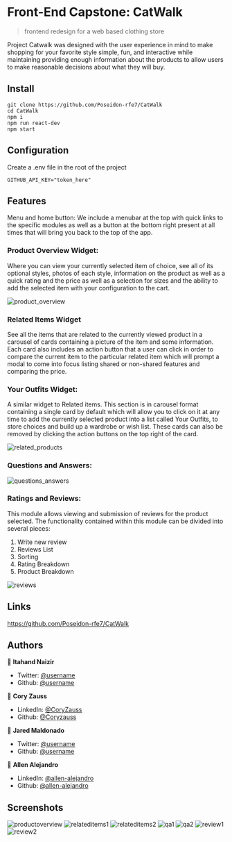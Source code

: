 # Front-End Capstone: CatWalk

> frontend redesign for a web based clothing store

Project Catwalk was designed with the user experience in mind to make shopping for your favorite style simple, fun, and interactive while maintaining providing enough information about the products to allow users to make reasonable decisions about what they will buy.

## Install

```shell
git clone https://github.com/Poseidon-rfe7/CatWalk
cd CatWalk
npm i
npm run react-dev
npm start
```

## Configuration

Create a .env file in the root of the project

```shell
GITHUB_API_KEY="token_here"
```

## Features

Menu and home button: We include a menubar at the top with quick links to the specific modules as well as a button at the bottom right present at all times that will bring you back to the top of the app.

### Product Overview Widget:

Where you can view your currently selected item of choice, see all of its optional styles, photos of each style, information on the product as well as a quick rating and the price as well as a selection for sizes and the ability to add the selected item with your configuration to the cart.

![product_overview](https://user-images.githubusercontent.com/86323698/148654546-a46c9a53-4237-49a9-bbdc-feb6f3382aa8.gif)

### Related Items Widget

See all the items that are related to the currently viewed product in a carousel of cards containing a picture of the item and some information. Each card also includes an action button that a user can click in order to compare the current item to the particular related item which will prompt a modal to come into focus listing shared or non-shared features and comparing the price.

### Your Outfits Widget:

A similar widget to Related items. This section is in carousel format containing a single card by default which will allow you to click on it at any time to add the currently selected product into a list called Your Outfits, to store choices and build up a wardrobe or wish list. These cards can also be removed by clicking the action buttons on the top right of the card.

![related_products](https://user-images.githubusercontent.com/86323698/148654571-64fcfbc3-cece-482c-9ce5-577ce61386aa.gif)

### Questions and Answers:

![questions_answers](https://user-images.githubusercontent.com/86323698/148654591-e228e16f-abf5-4a4f-9952-be05c29aad66.gif)

### Ratings and Reviews:

This module allows viewing and submission of reviews for the product selected. The functionality contained within this module can be divided into several pieces:

1. Write new review
2. Reviews List
3. Sorting
4. Rating Breakdown
5. Product Breakdown

![reviews](https://user-images.githubusercontent.com/86323698/148654604-4c303e29-4775-4ef1-b77c-4d7b6398e506.gif)

## Links

https://github.com/Poseidon-rfe7/CatWalk

## Authors

👤 **Itahand Naizir**

- Twitter: [@username](https://twitter.com/username)
- Github: [@username](https://github.com/username)

👤 **Cory Zauss**

- LinkedIn: [@CoryZauss](https://www.linkedin.com/in/cory-zauss-98243b21a/)
- Github: [@Coryzauss](https://github.com/CoryZauss)

👤 **Jared Maldonado**

- Twitter: [@username](https://twitter.com/username)
- Github: [@username](https://github.com/username)

👤 **Allen Alejandro**

- LinkedIn: [@allen-alejandro](https://www.linkedin.com/in/allen-alejandro/)
- Github: [@allen-alejandro](https://github.com/allen-alejandro)

## Screenshots

![productoverview](https://user-images.githubusercontent.com/89159410/148569194-52928a5b-9f18-4cf4-a068-563d84f9e2cc.png)
![relateditems1](https://user-images.githubusercontent.com/89159410/148569198-e2c67488-d4d7-47a0-8b0d-75a0ed5232ff.png)
![relateditems2](https://user-images.githubusercontent.com/89159410/148569199-eaed03f0-a090-4690-b555-5c5c504519e3.png)
![qa1](https://user-images.githubusercontent.com/89159410/148569202-2cdb08db-c40f-401b-9e95-d34a61c126fa.png)
![qa2](https://user-images.githubusercontent.com/89159410/148569203-6136aecb-7746-4602-9632-38764a0e0407.png)
![review1](https://user-images.githubusercontent.com/89159410/148569205-76245335-848c-4f4d-b81a-f786d57afccb.png)
![review2](https://user-images.githubusercontent.com/89159410/148569208-2036a1f2-3da7-4653-b25f-d4de803e2cae.png)

